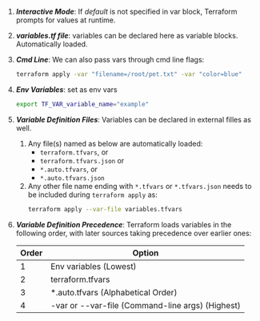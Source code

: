 1. **_Interactive Mode_**: If _default_ is not specified in var block, Terraform prompts for values at runtime.
2. _**variables.tf file**_: variables can be declared here as variable blocks. Automatically loaded.
3. **_Cmd Line_**: We can also pass vars through cmd line flags:
    ```bash
    terraform apply -var "filename=/root/pet.txt" -var "color=blue"
    ```
3. **_Env Variables_**: set as env vars
    ```bash
    export TF_VAR_variable_name="example"
    ```
4. **_Variable Definition Files_**:  Variables can be declared in external filles as well.
    1. Any file(s) named as below are automatically loaded:
        - `terraform.tfvars`, or
        - `terraform.tfvars.json` or
        - `*.auto.tfvars`, or
        - `*.auto.tfvars.json`
    2. Any other file name ending with `*.tfvars` or `*.tfvars.json`  needs to be included during `terraform apply` as:
        ```bash
        terraform apply --var-file variables.tfvars
        ```
        
1. **_Variable Definition Precedence_**: Terraform loads variables in the following order, with later sources taking precedence over earlier ones:

    Order | Option
    ---|---
    1 | Env variables (Lowest)
    2 | terraform.tfvars
    3 | *.auto.tfvars (Alphabetical Order)
    4 | -var or --var-file (Command-line args) (Highest)